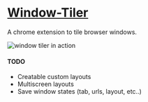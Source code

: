 [Window-Tiler](https://chrome.google.com/webstore/detail/window-tiler/finlcpffocibdmdkmaobgeoofbiddmfp)
============

A chrome extension to tile browser windows.

<img title="window tiler in action" src="http://nickclaw.com/static/image/pages/window-tiler/main.png" />

#### TODO
 * Creatable custom layouts
 * Multiscreen layouts
 * Save window states (tab, urls, layout, etc..)
